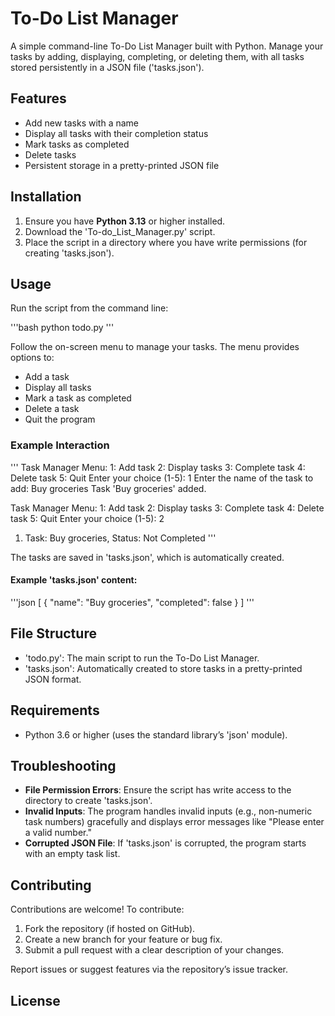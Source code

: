 # To-Do List Manager

A simple command-line To-Do List Manager built with Python. Manage your tasks by adding, displaying, completing, or deleting them, with all tasks stored persistently in a JSON file ('tasks.json').

## Features

- Add new tasks with a name
- Display all tasks with their completion status
- Mark tasks as completed
- Delete tasks
- Persistent storage in a pretty-printed JSON file

## Installation

1. Ensure you have **Python 3.13** or higher installed.
2. Download the 'To-do_List_Manager.py' script.
3. Place the script in a directory where you have write permissions (for creating 'tasks.json').

## Usage

Run the script from the command line:

'''bash
python todo.py
'''

Follow the on-screen menu to manage your tasks. The menu provides options to:

- Add a task
- Display all tasks
- Mark a task as completed
- Delete a task
- Quit the program

### Example Interaction

'''
Task Manager Menu:
1: Add task
2: Display tasks
3: Complete task
4: Delete task
5: Quit
Enter your choice (1-5): 1
Enter the name of the task to add: Buy groceries
Task 'Buy groceries' added.

Task Manager Menu:
1: Add task
2: Display tasks
3: Complete task
4: Delete task
5: Quit
Enter your choice (1-5): 2
1. Task: Buy groceries, Status: Not Completed
'''

The tasks are saved in 'tasks.json', which is automatically created.

#### Example 'tasks.json' content:

'''json
[
  {
    "name": "Buy groceries",
    "completed": false
  }
]
'''

## File Structure

- 'todo.py': The main script to run the To-Do List Manager.
- 'tasks.json': Automatically created to store tasks in a pretty-printed JSON format.

## Requirements

- Python 3.6 or higher (uses the standard library’s 'json' module).

## Troubleshooting

- **File Permission Errors**: Ensure the script has write access to the directory to create 'tasks.json'.
- **Invalid Inputs**: The program handles invalid inputs (e.g., non-numeric task numbers) gracefully and displays error messages like "Please enter a valid number."
- **Corrupted JSON File**: If 'tasks.json' is corrupted, the program starts with an empty task list.

## Contributing

Contributions are welcome! To contribute:

1. Fork the repository (if hosted on GitHub).
2. Create a new branch for your feature or bug fix.
3. Submit a pull request with a clear description of your changes.

Report issues or suggest features via the repository’s issue tracker.

## License

